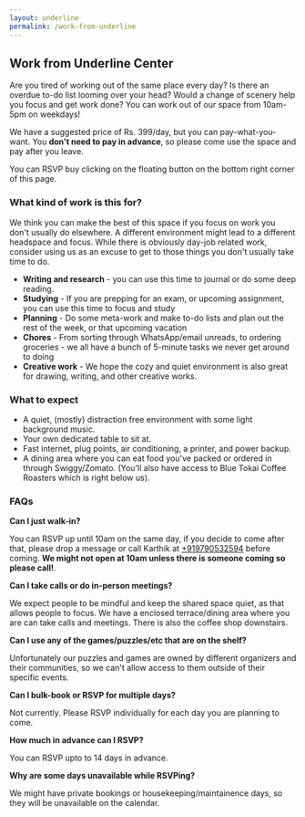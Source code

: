 ```yaml
---
layout: underline
permalink: /work-from-underline
---
```


## Work from Underline Center

Are you tired of working out of the same place every day? Is there an overdue to-do list looming over your head? Would a change of scenery help you focus and get work done? You can work out of our space from 10am-5pm on weekdays!

We have a suggested price of Rs. 399/day, but you can pay-what-you-want. You **don't need to pay in advance**, so please come use the space and pay after you leave.

You can RSVP buy clicking on the floating button on the bottom right corner of this page.


### What kind of work is this for?

We think you can make the best of this space if you focus on work you don't usually do elsewhere. A different environment might lead to a different headspace and focus. While there is obviously day-job related work, consider using us as an excuse to get to those things you don't usually take time to do.

* **Writing and research** - you can use this time to journal or do some deep reading.
* **Studying** - If you are prepping for an exam, or upcoming assignment, you can use this time to focus and study
* **Planning** - Do some meta-work and make to-do lists and plan out the rest of the week, or that upcoming vacation
* **Chores** - From sorting through WhatsApp/email unreads, to ordering groceries - we all have a bunch of 5-minute tasks we never get around to doing
* **Creative work** - We hope the cozy and quiet environment is also great for drawing, writing, and other creative works.

### What to expect

* A quiet, (mostly) distraction free environment with some light background music.
* Your own dedicated table to sit at.
* Fast internet, plug points, air conditioning, a printer, and power backup.
* A dining area where you can eat food you've packed or ordered in through Swiggy/Zomato. (You'll also have access to Blue Tokai Coffee Roasters which is right below us).

### FAQs

**Can I just walk-in?**

You can RSVP up until 10am on the same day, if you decide to come after that, please drop a message or call Karthik at [+919790532594](tel:+919790532594) before coming. **We might not open at 10am unless there is someone coming so please call!**.

**Can I take calls or do in-person meetings?**

We expect people to be mindful and keep the shared space quiet, as that allows people to focus. We have a enclosed terrace/dining area where you are can take calls and meetings. There is also the coffee shop downstairs.

**Can I use any of the games/puzzles/etc that are on the shelf?**

Unfortunately our puzzles and games are owned by different organizers and their communities, so we can't allow access to them outside of their specific events.

**Can I bulk-book or RSVP for multiple days?**

Not currently. Please RSVP individually for each day you are planning to come.

**How much in advance can I RSVP?**

You can RSVP upto to 14 days in advance.

**Why are some days unavailable while RSVPing?**

We might have private bookings or housekeeping/maintainence days, so they will be unavailable on the calendar.


<!-- Cal floating-popup embed code begins -->
<script type="text/javascript">
  (function (C, A, L) { let p = function (a, ar) { a.q.push(ar); }; let d = C.document; C.Cal = C.Cal || function () { let cal = C.Cal; let ar = arguments; if (!cal.loaded) { cal.ns = {}; cal.q = cal.q || []; d.head.appendChild(d.createElement("script")).src = A; cal.loaded = true; } if (ar[0] === L) { const api = function () { p(api, arguments); }; const namespace = ar[1]; api.q = api.q || []; if(typeof namespace === "string"){cal.ns[namespace] = cal.ns[namespace] || api;p(cal.ns[namespace], ar);p(cal, ["initNamespace", namespace]);} else p(cal, ar); return;} p(cal, ar); }; })(window, "https://app.cal.com/embed/embed.js", "init");
Cal("init", "work", {origin:"https://cal.com"});

  Cal.ns.work("floatingButton", {"calLink":"underline-center/work","config":{"layout":"month_view"},"buttonText":"Click here to RSVP","buttonPosition":"bottom-right","buttonColor":"#f15c55"}); 
  Cal.ns.work("ui", {"cssVarsPerTheme":{"light":{"cal-brand":"#f15c55"},"dark":{"cal-brand":"#61ACDF"}},"hideEventTypeDetails":false,"layout":"month_view"});
  </script>
  <!-- Cal floating-popup embed code ends -->